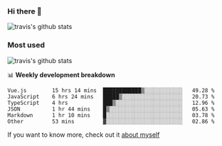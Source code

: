 ### Hi there 👋

<!--
**HondryTravis/HondryTravis** is a ✨ _special_ ✨ repository because its `README.md` (this file) appears on your GitHub profile.

Here are some ideas to get you started:

- 🔭 I’m currently working on ...
- 🌱 I’m currently learning ...
- 👯 I’m looking to collaborate on ...
- 🤔 I’m looking for help with ...
- 💬 Ask me about ...
- 📫 How to reach me: ...
- 😄 Pronouns: ...
- ⚡ Fun fact: ...
-->

![travis's github stats](https://github-readme-stats.vercel.app/api?username=HondryTravis&hide=stars)
### Most used
![travis's github stats](https://github-readme-stats.anuraghazra1.vercel.app/api/top-langs/?username=HondryTravis&layout=compact&hide_title=true)

📊 **Weekly development breakdown**

<!--START_SECTION:waka-->

```text
Vue.js        15 hrs 14 mins  ████████████▒░░░░░░░░░░░░   49.28 %
JavaScript    6 hrs 24 mins   █████▒░░░░░░░░░░░░░░░░░░░   20.73 %
TypeScript    4 hrs           ███▒░░░░░░░░░░░░░░░░░░░░░   12.96 %
JSON          1 hr 44 mins    █▒░░░░░░░░░░░░░░░░░░░░░░░   05.63 %
Markdown      1 hr 10 mins    █░░░░░░░░░░░░░░░░░░░░░░░░   03.78 %
Other         53 mins         ▓░░░░░░░░░░░░░░░░░░░░░░░░   02.86 %
```

<!--END_SECTION:waka-->

If you want to know more, check out it [about myself](https://hondrytravis.github.io/)
